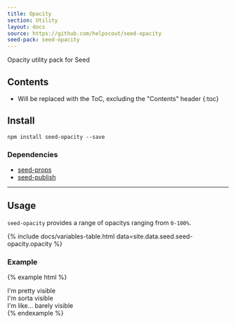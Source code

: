 ```yaml
---
title: Opacity
section: Utility
layout: docs
source: https://github.com/helpscout/seed-opacity
seed-pack: seed-opacity
---
```


Opacity utility pack for Seed

## Contents

* Will be replaced with the ToC, excluding the "Contents" header
{:toc}

## Install

```
npm install seed-opacity --save
```


### Dependencies

* [seed-props](/seed/packs/seed-props)
* [seed-publish](/seed/packs/seed-publish)



---


## Usage

`seed-opacity` provides a range of opacitys ranging from `0-100%`.

{% include docs/variables-table.html data=site.data.seed.seed-opacity.opacity %}

### Example

{% example html %}
<div class="u-op-8">I'm pretty visible</div>
<div class="u-op-5">I'm sorta visible</div>
<div class="u-op-1">I'm like… barely visible</div>
{% endexample %}

